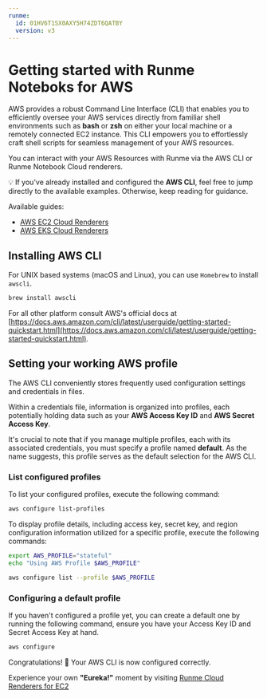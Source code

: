 ```yaml
---
runme:
  id: 01HV6T1SX0AXY5H74ZDT6QATBY
  version: v3
---
```


# Getting started with Runme Noteboks for AWS

AWS provides a robust Command Line Interface (CLI) that enables you to efficiently oversee your AWS services directly from familiar shell environments such as **bash** or **zsh** on either your local machine or a remotely connected EC2 instance. This CLI empowers you to effortlessly craft shell scripts for seamless management of your AWS resources.

You can interact with your AWS Resources with Runme via the AWS CLI or Runme Notebook Cloud renderers.

💡 If you've already installed and configured the **AWS CLI**, feel free to jump directly to the available examples. Otherwise, keep reading for guidance.

Available guides:

- [AWS EC2 Cloud Renderers](ec2.md)
- [AWS EKS Cloud Renderers](eks.md)

## Installing AWS CLI

For UNIX based systems (macOS and Linux), you can use `Homebrew` to install `awscli`.

```sh {"id":"01HQRA46HYEXYTCYN03PY77Z9B"}
brew install awscli
```

For all other platform consult AWS's official docs at [https://docs.aws.amazon.com/cli/latest/userguide/getting-started-quickstart.html](https://docs.aws.amazon.com/cli/latest/userguide/getting-started-quickstart.html).

## Setting your working AWS profile

The AWS CLI conveniently stores frequently used configuration settings and credentials in files.

Within a credentials file, information is organized into profiles, each potentially holding data such as your **AWS Access Key ID** and **AWS Secret Access Key**.

It's crucial to note that if you manage multiple profiles, each with its associated credentials, you must specify a profile named **default**. As the name suggests, this profile serves as the default selection for the AWS CLI.

### List configured profiles

To list your configured profiles, execute the following command:

```sh {"id":"01HV6VND4H1HHJ9RPZC2BZBEFS"}
aws configure list-profiles
```

To display profile details, including access key, secret key, and region configuration information utilized for a specific profile, execute the following commands:

```sh {"id":"01HV6VWQWV48H1P32E3FBTZXQZ","promptEnv":"yes","terminalRows":"2"}
export AWS_PROFILE="stateful"
echo "Using AWS Profile $AWS_PROFILE"
```

```sh {"id":"01HV6VR5P3DNBBRS24G43P384G"}
aws configure list --profile $AWS_PROFILE
```

### Configuring a default profile

If you haven't configured a profile yet, you can create a default one by running the following command, ensure you have your Access Key ID and Secret Access Key at hand.

```sh {"background":"true","id":"01HQRA9RW8S8XJ21HFVW02VGBS","terminalRows":"10"}
aws configure
```

Congratulations! 🥳 Your AWS CLI is now configured correctly.

Experience your own **"Eureka!"** moment by visiting [Runme Cloud Renderers for EC2](ec2.md)
